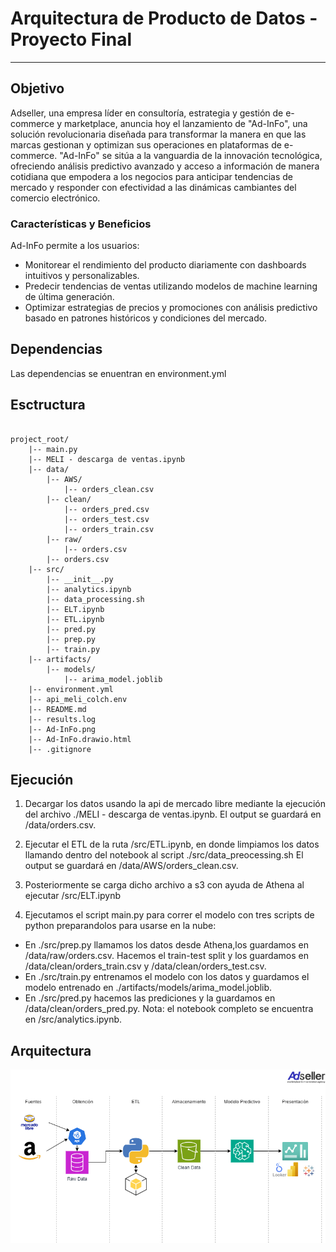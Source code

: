 # Arquitectura de Producto de Datos - Proyecto Final

--------------------------------

## Objetivo ##
Adseller, una empresa líder en consultoría, estrategia y gestión de e-commerce y marketplace, anuncia hoy el lanzamiento de "Ad-InFo", una solución revolucionaria diseñada para transformar la manera en que las marcas gestionan y optimizan sus operaciones en plataformas de e-commerce. "Ad-InFo" se sitúa a la vanguardia de la innovación tecnológica, ofreciendo análisis predictivo avanzado y acceso a información de manera cotidiana que empodera a los negocios para anticipar tendencias de mercado y responder con efectividad a las dinámicas cambiantes del comercio electrónico.

### Características y Beneficios ###
Ad-InFo permite a los usuarios:
- Monitorear el rendimiento del producto diariamente con dashboards intuitivos y personalizables.
- Predecir tendencias de ventas utilizando modelos de machine learning de última generación.
- Optimizar estrategias de precios y promociones con análisis predictivo basado en patrones históricos y condiciones del mercado.

## Dependencias ##
Las dependencias se enuentran en environment.yml

## Esctructura ##

<pre><code>
project_root/
    |-- main.py
    |-- MELI - descarga de ventas.ipynb
    |-- data/
        |-- AWS/
            |-- orders_clean.csv
        |-- clean/
            |-- orders_pred.csv
            |-- orders_test.csv
            |-- orders_train.csv
        |-- raw/
            |-- orders.csv
        |-- orders.csv
    |-- src/
        |-- __init__.py
        |-- analytics.ipynb
        |-- data_processing.sh
        |-- ELT.ipynb
        |-- ETL.ipynb
        |-- pred.py
        |-- prep.py
        |-- train.py
    |-- artifacts/
        |-- models/
            |-- arima_model.joblib
    |-- environment.yml
    |-- api_meli_colch.env
    |-- README.md
    |-- results.log
    |-- Ad-InFo.png
    |-- Ad-InFo.drawio.html
    |-- .gitignore
</code></pre>

## Ejecución ##

1. Decargar los datos usando la api de mercado libre mediante la ejecución del archivo ./MELI - descarga de ventas.ipynb.
El output se guardará en /data/orders.csv.

2. Ejecutar el ETL de la ruta /src/ETL.ipynb, en donde limpiamos los datos llamando dentro del notebook al script ./src/data_preocessing.sh
El output se guardará en /data/AWS/orders_clean.csv.

3. Posteriormente se carga dicho archivo a s3 con ayuda de Athena al ejecutar /src/ELT.ipynb 

4. Ejecutamos el script main.py para correr el modelo con tres scripts de python preparandolos para usarse en la nube:
- En ./src/prep.py llamamos los datos desde Athena,los guardamos en /data/raw/orders.csv. Hacemos el train-test split y los guardamos en /data/clean/orders_train.csv y /data/clean/orders_test.csv.
- En ./src/train.py entrenamos el modelo con los datos y guardamos el modelo entrenado en ./artifacts/models/arima_model.joblib.
- En ./src/pred.py hacemos las prediciones y la guardamos en /data/clean/orders_pred.py.
Nota: el notebook completo se encuentra en /src/analytics.ipynb.

## Arquitectura ##
![Ad-Info](Ad-InFo.png)